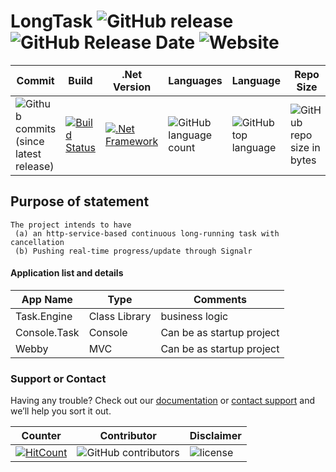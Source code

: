 # LongTask ![GitHub release](https://img.shields.io/github/release/ajeetx/LongTask.svg?style=for-the-badge)   ![GitHub Release Date](https://img.shields.io/github/release-date/ajeetx/LongTask.svg?style=plastic) ![Website](https://img.shields.io/website-stable-offline-green-red/http/ajeetx.github.io/Carz.svg?label=status&style=plastic)

| Commit | Build | .Net Version | Languages | Language | Repo Size  |
| ---     | ---   | ---    | ---        | ---      | ---        | 
|![Github commits (since latest release)](https://img.shields.io/github/commits-since/ajeetx/longtask/latest.svg) | [![Build Status](https://travis-ci.org/AJEETX/LongTask.png?branch=master&style=for-the-badge)](https://travis-ci.org/AJEETX/LongTask) | [![.Net Framework](https://img.shields.io/badge/DotNet-4.6.1-blue.svg?style=plastic)](https://www.microsoft.com/en-au/download/details.aspx?id=49981) | ![GitHub language count](https://img.shields.io/github/languages/count/ajeetx/Carz.svg?style=plastic) | ![GitHub top language](https://img.shields.io/github/languages/top/ajeetx/LongTask.svg) |![GitHub repo size in bytes](https://img.shields.io/github/repo-size/ajeetx/LongTask.svg) 

## Purpose of statement
```
The project intends to have 
 (a) an http-service-based continuous long-running task with cancellation
 (b) Pushing real-time progress/update through Signalr
```

#### Application list and details

| App Name| Type | Comments|
| --- | --- | --- |
| Task.Engine| Class Library | business logic|
| Console.Task| Console |Can be as startup project|
| Webby | MVC  |Can be as startup project|

### Support or Contact

Having any trouble? Check out our [documentation](https://github.com/AJEETX/LongTask/blob/master/README.md) or [contact support](mailto:ajeetkumar@email.com) and we’ll help you sort it out.

|  Counter   | Contributor | Disclaimer |
| ---        |   ---       | ---         |
| [![HitCount](http://hits.dwyl.io/ajeetx/LongTask/projects/1.svg?style=plastic)](http://hits.dwyl.io/ajeetx/LongTask/projects/1)| ![GitHub contributors](https://img.shields.io/github/contributors/ajeetx/LongTask.svg?style=plastic)|![license](https://img.shields.io/github/license/ajeetx/LongTask.svg?style=plastic) |
